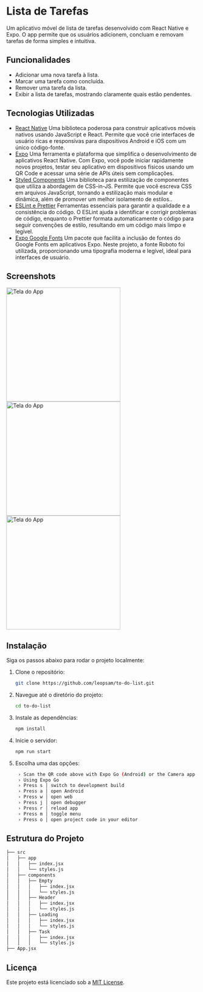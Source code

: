 # Lista de Tarefas

Um aplicativo móvel de lista de tarefas desenvolvido com React Native e Expo. O app permite que os usuários adicionem, concluam e removam tarefas de forma simples e intuitiva.

## Funcionalidades

-   Adicionar uma nova tarefa à lista.
-   Marcar uma tarefa como concluída.
-   Remover uma tarefa da lista.
-   Exibir a lista de tarefas, mostrando claramente quais estão pendentes.

## Tecnologias Utilizadas

-   [React Native](https://reactnative.dev/docs/getting-started) Uma biblioteca poderosa para construir aplicativos móveis nativos usando JavaScript e React. Permite que você crie interfaces de usuário ricas e responsivas para dispositivos Android e iOS com um único código-fonte.
-   [Expo](https://docs.expo.dev/) Uma ferramenta e plataforma que simplifica o desenvolvimento de aplicativos React Native. Com Expo, você pode iniciar rapidamente novos projetos, testar seu aplicativo em dispositivos físicos usando um QR Code e acessar uma série de APIs úteis sem complicações.
-   [Styled Components](https://styled-components.com/) Uma biblioteca para estilização de componentes que utiliza a abordagem de CSS-in-JS. Permite que você escreva CSS em arquivos JavaScript, tornando a estilização mais modular e dinâmica, além de promover um melhor isolamento de estilos..
-   [ESLint e Prettier](https://prettier.io/docs/en/) Ferramentas essenciais para garantir a qualidade e a consistência do código. O ESLint ajuda a identificar e corrigir problemas de código, enquanto o Prettier formata automaticamente o código para seguir convenções de estilo, resultando em um código mais limpo e legível.
-   [Expo Google Fonts](https://docs.expo.dev/develop/user-interface/fonts/) Um pacote que facilita a inclusão de fontes do Google Fonts em aplicativos Expo. Neste projeto, a fonte Roboto foi utilizada, proporcionando uma tipografia moderna e legível, ideal para interfaces de usuário.

## Screenshots


<img src="https://drive.google.com/uc?id=1cy2YTYnkq-gkCjbkbXdeQax-CX5VX9m-" alt="Tela do App" width="300"/>
<img src="https://drive.google.com/uc?id=1cy2YTYnkq-gkCjbkbXdeQax-CX5VX9m-" alt="Tela do App" width="300"/>
<img src="https://drive.google.com/uc?id=1cy2YTYnkq-gkCjbkbXdeQax-CX5VX9m-" alt="Tela do App" width="300"/>

## Instalação

Siga os passos abaixo para rodar o projeto localmente:

1. Clone o repositório:

    ```bash
    git clone https://github.com/leopsam/to-do-list.git
    ```

2. Navegue até o diretório do projeto:

    ```bash
    cd to-do-list
    ```

3. Instale as dependências:
    ```bash
    npm install
    ```
4. Inicie o servidor:
    ```bash
    npm run start
    ```
5. Escolha uma das opções:
    ```bash
     › Scan the QR code above with Expo Go (Android) or the Camera app (iOS)
     › Using Expo Go
     › Press s │ switch to development build
     › Press a │ open Android
     › Press w │ open web
     › Press j │ open debugger
     › Press r │ reload app
     › Press m │ toggle menu
     › Press o │ open project code in your editor
    ```

## Estrutura do Projeto

```bash
├── src
│   ├── app
│   │   ├── index.jsx
│   │   └── styles.js
│   ├── components
│   │   ├── Empty
│   │   │   ├── index.jsx
│   │   │   └── styles.js
│   │   ├── Header
│   │   │   ├── index.jsx
│   │   │   └── styles.js
│   │   ├── Loading
│   │   │   ├── index.jsx
│   │   │   └── styles.js
│   │   ├── Task
│   │   │   ├── index.jsx
│   │   │   └── styles.js
├── App.jsx

```

## Licença

Este projeto está licenciado sob a [MIT License](LICENSE).
